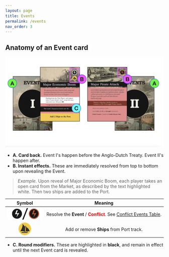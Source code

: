 ```yaml
---
layout: page
title: Events
permalink: /events
nav_order: 3
---
```


## Anatomy of an Event card

![Event cards](img/events_anatomy.jpg)

- **A. Card back.** Event I's happen before the Anglo-Dutch Treaty. Event II's happen after.
- **B. Instant effects.** These are immediately resolved from top to bottom upon revealing the Event.
> *Example.* Upon reveal of Major Economic Boom, each player takes an open card from the Market, as described by the text highlighted white. Then two ships are added to the Port.

| Symbol | Meaning |
| :---: | :---: |
| ![Instant and Conflict](img/icons/instant_conflict.png) | Resolve the **Event** / <span style="color:red"><strong>Conflict</strong></span>. See [Conflict Events Table](conflict-events-table). |
| ![Ship](img/icons/add_ship.png) | Add or remove **Ships** from Port track. |

- **C. Round modifiers.** These are highlighted in **black**, and remain in effect until the next Event card is revealed.